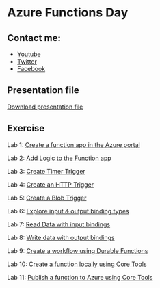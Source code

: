 # Azure Functions Day

## Contact me:

- [Youtube](https://bit.ly/teerasej-youtube)
- [Twitter](https://bit.ly/teerasej-twitter)
- [Facebook](https://bit.ly/nextflow-facebook)

## Presentation file

[Download presentation file](https://github.com/teerasej/azure-function-training/blob/main/presentations/Azure%20Functions%20by%20nextflow.pdf)

## Exercise

Lab 1: [Create a function app in the Azure portal](https://learn.microsoft.com/en-us/training/modules/create-serverless-logic-with-azure-functions/3-create-an-azure-functions-app-in-the-azure-portal?pivots=javascript)

Lab 2: [Add Logic to the Function app](https://learn.microsoft.com/en-us/training/modules/create-serverless-logic-with-azure-functions/5-add-logic-to-the-function-app?pivots=javascript)

Lab 3: [Create Timer Trigger](https://learn.microsoft.com/en-us/training/modules/execute-azure-function-with-triggers/4-create-timer-trigger)

Lab 4: [Create an HTTP Trigger](https://learn.microsoft.com/en-us/training/modules/execute-azure-function-with-triggers/6-create-http-trigger)

Lab 5: [Create a Blob Trigger](https://learn.microsoft.com/en-us/training/modules/execute-azure-function-with-triggers/8-create-blob-trigger)

Lab 6: [Explore input & output binding types](https://learn.microsoft.com/en-us/training/modules/chain-azure-functions-data-using-bindings/3-explore-input-and-output-binding-types-portal-lab?pivots=javascript)

Lab 7: [Read Data with input bindings](https://learn.microsoft.com/en-us/training/modules/chain-azure-functions-data-using-bindings/5-read-data-with-input-bindings-portal-lab?pivots=javascript)

Lab 8: [Write data with output bindings](https://learn.microsoft.com/en-us/training/modules/chain-azure-functions-data-using-bindings/7-write-data-with-output-bindings-portal-lab?pivots=javascript)

Lab 9: [Create a workflow using Durable Functions](https://learn.microsoft.com/en-us/training/modules/create-long-running-serverless-workflow-with-durable-functions/4-exercise-create-a-workflow-using-durable-functions)

Lab 10: [Create a function locally using Core Tools](https://learn.microsoft.com/en-us/training/modules/develop-test-deploy-azure-functions-with-core-tools/3-exercise-create-function-core-tools)

Lab 11: [Publish a function to Azure using Core Tools](https://learn.microsoft.com/en-us/training/modules/develop-test-deploy-azure-functions-with-core-tools/5-exercise-publish-function-core-tools)